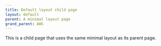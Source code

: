 ```yaml
---
title: Default layout child page
layout: default
parent: A minimal layout page 
grand_parent: AWS
---
```


This is a child page that uses the same minimal layout as its parent page.
